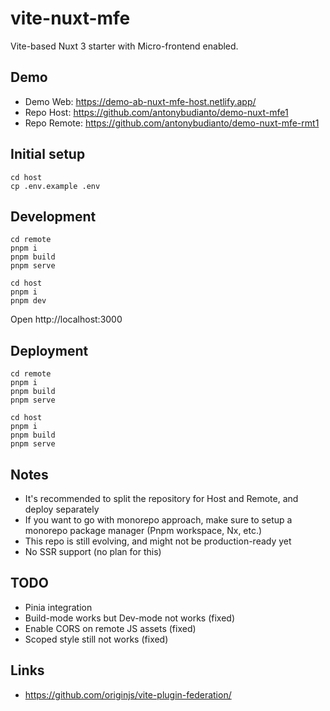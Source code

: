 # vite-nuxt-mfe

Vite-based Nuxt 3 starter with Micro-frontend enabled.

## Demo

- Demo Web: https://demo-ab-nuxt-mfe-host.netlify.app/
- Repo Host: https://github.com/antonybudianto/demo-nuxt-mfe1
- Repo Remote: https://github.com/antonybudianto/demo-nuxt-mfe-rmt1

## Initial setup

```
cd host
cp .env.example .env
```

## Development

```
cd remote
pnpm i
pnpm build
pnpm serve
```

```
cd host
pnpm i
pnpm dev
```

Open http://localhost:3000

## Deployment

```
cd remote
pnpm i
pnpm build
pnpm serve

cd host
pnpm i
pnpm build
pnpm serve
```

## Notes

- It's recommended to split the repository for Host and Remote, and deploy separately
- If you want to go with monorepo approach, make sure to setup a monorepo package manager (Pnpm workspace, Nx, etc.)
- This repo is still evolving, and might not be production-ready yet
- No SSR support (no plan for this)

## TODO

- Pinia integration
- Build-mode works but Dev-mode not works (fixed)
- Enable CORS on remote JS assets (fixed)
- Scoped style still not works (fixed)

## Links

- https://github.com/originjs/vite-plugin-federation/
